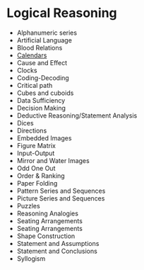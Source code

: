# Logical Reasoning
- Alphanumeric series
- Artificial Language
- Blood Relations
- [Calendars](https://youtu.be/fa0x2KkKPgk)
- Cause and Effect
- Clocks
- Coding-Decoding
- Critical path
- Cubes and cuboids
- Data Sufficiency
- Decision Making
- Deductive Reasoning/Statement Analysis
- Dices
- Directions
- Embedded Images
- Figure Matrix
- Input-Output
- Mirror and Water Images
- Odd One Out
- Order & Ranking
- Paper Folding
- Pattern Series and Sequences
- Picture Series and Sequences
- Puzzles
- Reasoning Analogies
- Seating Arrangements
- Seating Arrangements
- Shape Construction
- Statement and Assumptions
- Statement and Conclusions
- Syllogism